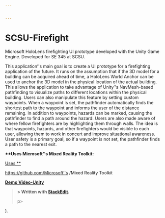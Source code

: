```yaml
---


---
```


<h1 id="scsu-firefight">

# SCSU-Firefight</h1>
<p>

Microsoft HoloLens firefighting UI prototype developed with the Unity Game Engine. Developed for SE 345 at SCSU.</p>
<p>

This application’'s main goal is to create a UI prototype for a firefighting application of the future. It runs on the assumption that if the 3D model for a building can be acquired ahead of time, a HoloLens World Anchor can be used to anchor the 3D model in the physical location of the actual building. This allows the application to take advantage of Unity’'s NavMesh-based pathfinding to visualize paths to different locations within the physical building. Users can also manipulate this feature by setting custom waypoints. When a waypoint is set, the pathfinder automatically finds the shortest path to the waypoint and informs the user of the distance remaining. In addition to waypoints, hazards can be marked, causing the pathfinder to find a path around the hazard. Users are also made aware of where fellow firefighters are by highlighting them through walls. The idea is that waypoints, hazards, and other firefighters would be visible to each user, allowing them to work in concert and improve situational awareness. User safety is a primary goal, so if a waypoint is not set, the pathfinder finds a path to the nearest exit.</p>

<p><strong>

**Uses Microsoft’'s Mixed Reality Toolkit:</strong></p>
<p><a href="https://github.com/Microsoft/MixedRealityToolkit-Unity"> 
 Uses ** 

https://github.com/Microsoft’'s /Mixed Reality Toolkit</a></strong></p>

<p><strong><a href="https://youtu.be/iEUiDiEEQTs">Demo Video-Unity</a></p>
<blockquote>
<p>
> Written with <a href="[StackEdit](https://stackedit.io/">StackEdit</a>.</strong></p>p>
</blockquote>
).
